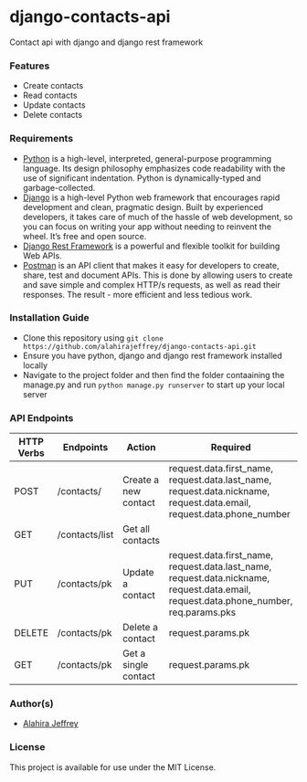 # django-contacts-api
Contact api with django and django rest framework

### Features
* Create contacts
* Read contacts
* Update contacts
* Delete contacts

### Requirements
- [Python](https://www.python.org/) is a high-level, interpreted, general-purpose programming language. Its design philosophy emphasizes code readability with the use of significant indentation. Python is dynamically-typed and garbage-collected.
- [Django](https://www.djangoproject.com/) is a high-level Python web framework that encourages rapid development and clean, pragmatic design. Built by experienced developers, it takes care of much of the hassle of web development, so you can focus on writing your app without needing to reinvent the wheel. It’s free and open source.
- [Django Rest Framework](https://www.django-rest-framework.org/) is a powerful and flexible toolkit for building Web APIs.
- [Postman](https://www.postman.com/downloads/) is an API client that makes it easy for developers to create, share, test and document APIs. This is done by allowing users to create and save simple and complex HTTP/s requests, as well as read their responses. The result - more efficient and less tedious work.

### Installation Guide
* Clone this repository using `git clone https://github.com/alahirajeffrey/django-contacts-api.git`
* Ensure you have python, django and django rest framework installed locally
* Navigate to the project folder and then find the folder contaaining the manage.py and run `python manage.py runserver` to start up your local server

### API Endpoints
| HTTP Verbs | Endpoints | Action | Required |
| --- | --- | --- | --- |
| POST | /contacts/ | Create a new contact | request.data.first_name, request.data.last_name, request.data.nickname, request.data.email, request.data.phone_number |
| GET | /contacts/list | Get all contacts |  |
| PUT | /contacts/pk | Update a contact | request.data.first_name, request.data.last_name, request.data.nickname, request.data.email, request.data.phone_number, req.params.pks |
| DELETE | /contacts/pk | Delete a contact | request.params.pk |
| GET | /contacts/pk | Get a single contact | request.params.pk |

### Author(s)
* [Alahira Jeffrey](https://github.com/alahirajeffrey)

### License
This project is available for use under the MIT License.

